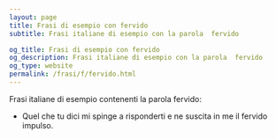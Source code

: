 ```yaml
---
layout: page
title: Frasi di esempio con fervido 
subtitle: Frasi italiane di esempio con la parola  fervido

og_title: Frasi di esempio con fervido 
og_description: Frasi italiane di esempio con la parola  fervido
og_type: website
permalink: /frasi/f/fervido.html
---
```


Frasi italiane di esempio contenenti la parola fervido:


- Quel che tu dici mi spinge a risponderti e ne suscita in me il fervido impulso.

